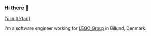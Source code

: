 ### Hi there 👋

[[ˈɑlin ʃteˈfan]](http://ipa-reader.xyz/?text=%5B%CB%88%C9%91lin%20%CA%83te%CB%88fan%5D)

I'm a software engineer working for [LEGO Group](https://lego.com/) in Billund, Denmark.
